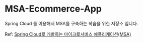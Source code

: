 # MSA-Ecommerce-App

Spring Cloud 를 이용해서 MSA를 구축하는 학습을 위한 저장소 입니다.

Ref: [Spring Cloud로 개발하는 마이크로서비스 애플리케이션(MSA)](https://www.inflearn.com/course/스프링-클라우드-마이크로서비스/dashboard)

